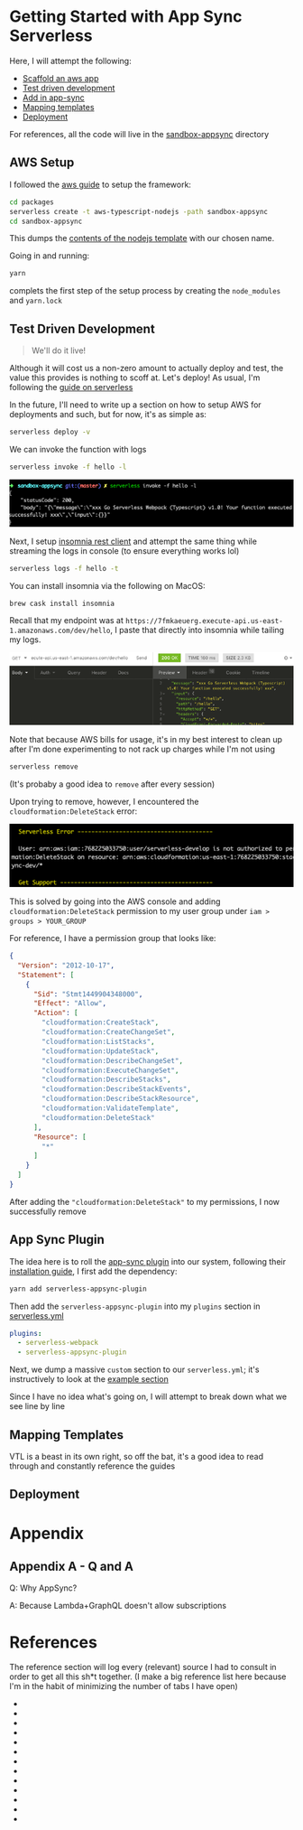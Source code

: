 # Getting Started with App Sync Serverless

Here, I will attempt the following:

- [Scaffold an aws app](#aws-setup)
- [Test driven development](#test-driven-development)
- [Add in app-sync](#app-sync-plugin)
- [Mapping templates](#mapping-templates)
- [Deployment](#deployment)

For references, all the code will live in the [sandbox-appsync](../sandbox-appsync) directory

## AWS Setup

I followed the [aws guide][r1] to setup the framework:

```zsh
cd packages
serverless create -t aws-typescript-nodejs -path sandbox-appsync
cd sandbox-appsync
```

This dumps the [contents of the nodejs template][r3] with our chosen name.

Going in and running:

```zsh
yarn
```

complets the first step of the setup process by creating the `node_modules` and `yarn.lock`

## Test Driven Development

>We'll do it live!

Although it will cost us a non-zero amount to actually deploy and test, the value this provides is nothing to scoff at. Let's deploy! As usual, I'm following the [guide on serverless][r4]

In the future, I'll need to write up a section on how to setup AWS for deployments and such, but for now, it's as simple as:

```zsh
serverless deploy -v
```

We can invoke the function with logs

```zsh
serverless invoke -f hello -l
```

![invocation-success](./assets/18-12-19/invocation-success.png)

Next, I setup [insomnia rest client][r5] and attempt the same thing while streaming the logs in console (to ensure everything works lol)

```zsh
serverless logs -f hello -t
```

You can install insomnia via the following on MacOS:

```zsh
brew cask install insomnia
```

Recall that my endpoint was at `https://7fmkaeuerg.execute-api.us-east-1.amazonaws.com/dev/hello`, I paste that directly into insomnia while tailing my logs.

![insomnia invoke](./assets/18-12-19/insomnia-invoke.png)

Note that because AWS bills for usage, it's in my best interest to clean up after I'm done experimenting to not rack up charges while I'm not using

```zsh
serverless remove
```

(It's probaby a good idea to `remove` after every session)

Upon trying to remove, however, I encountered the `cloudformation:DeleteStack` error:

![cant delete error](./assets/18-12-19/delete-error.png)

This is solved by going into the AWS console and adding `cloudformation:DeleteStack` permission to my user group under `iam > groups > YOUR_GROUP`

For reference, I have a permission group that looks like:

```json
{
  "Version": "2012-10-17",
  "Statement": [
    {
      "Sid": "Stmt1449904348000",
      "Effect": "Allow",
      "Action": [
        "cloudformation:CreateStack",
        "cloudformation:CreateChangeSet",
        "cloudformation:ListStacks",
        "cloudformation:UpdateStack",
        "cloudformation:DescribeChangeSet",
        "cloudformation:ExecuteChangeSet",
        "cloudformation:DescribeStacks",
        "cloudformation:DescribeStackEvents",
        "cloudformation:DescribeStackResource",
        "cloudformation:ValidateTemplate",
        "cloudformation:DeleteStack"
      ],
      "Resource": [
        "*"
      ]
    }
  ]
}
```

After adding the `"cloudformation:DeleteStack"` to my permissions, I now successfully remove

## App Sync Plugin

The idea here is to roll the [app-sync plugin][r6] into our system, following their [installation guide][r7], I first add the dependency:

```zsh
yarn add serverless-appsync-plugin
```

Then add the `serverless-appsync-plugin` into my `plugins` section in [serverless.yml](../sandbox-appsync/serverless.yml)

```yaml
plugins:
  - serverless-webpack
  - serverless-appsync-plugin
```

Next, we dump a massive `custom` section to our `serverless.yml`; it's instructively to look at the [example section][r11]

Since I have no idea what's going on, I will attempt to break down what we see line by line

## Mapping Templates

VTL is a beast in its own right, so off the bat, it's a good idea to read through and constantly reference the guides

## Deployment

# Appendix

## Appendix A - Q and A

Q: Why AppSync?

A: Because Lambda+GraphQL doesn't allow subscriptions

# References

The reference section will log every (relevant) source I had to consult in order to get all this sh*t together. (I make a big reference list here because I'm in the habit of minimizing the number of tabs I have open)

- [r0]: <https://stackoverflow.com/questions/11948245/markdown-to-create-pages-and-table-of-contents> "creating a table of contents in markdown"
- [r1]: <https://serverless.com/framework/docs/providers/aws/guide/quick-start/> "serverless aws quick-start"
- [r2]: <https://daringfireball.net/projects/markdown/syntax> "markdown syntax guide"
- [r3]: <https://github.com/serverless/serverless/tree/master/lib/plugins/create/templates/aws-nodejs-typescript> "aws nodejs typescript template"
- [r4]: <https://serverless.com/framework/docs/providers/aws/guide/quick-start#deploy-test-and-diagnose-your-service> "deploying a lambda"
- [r5]: <https://insomnia.rest/> "Insomnia REST client"
- [r6]: <https://github.com/sid88in/serverless-appsync-plugin> "Serverless AppSync Plugin"
- [r7]: <https://github.com/sid88in/serverless-appsync-plugin#-installation> "AppSync Plugin Installation Guide"
- [r8]: <https://hackernoon.com/running-a-scalable-reliable-graphql-endpoint-with-serverless-24c3bb5acb43> "AppSync GraphQL backend guide"
- [r9]: <https://docs.aws.amazon.com/appsync/latest/devguide/resolver-mapping-template-reference-programming-guide.html> "VTL programming guide"
- [r10]: <https://docs.aws.amazon.com/appsync/latest/devguide/resolver-context-reference.html> "AWS AppSync context reference"
- [r11]: <https://github.com/sid88in/serverless-appsync-plugin/blob/master/example/serverless.yml#L17> "Example AppSync Serverless Custom Config"
- [r12]: <https://docs.aws.amazon.com/IAM/latest/UserGuide/console_account-alias.html> "AWS Docs on Account ID"
